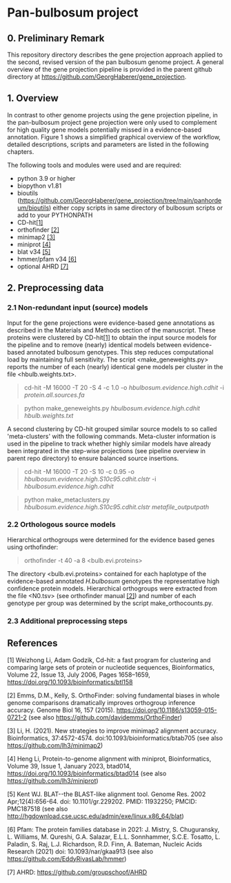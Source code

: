 # Pan-bulbosum project

## 0. Preliminary Remark

  This repository directory describes the gene projection approach applied to the second, revised version of the pan bulbosum genome project. A general overview of the gene projection pipeline is provided in the parent github directory at https://github.com/GeorgHaberer/gene_projection.

## 1. Overview

  In contrast to other genome projects using the gene projection pipeline, in the pan-bulbosum project gene projection were only used to complement for high quality gene models potentially missed in a evidence-based annotation. Figure 1 shows a simplified graphical overview of the workflow, detailed descriptions, scripts and parameters are listed in the following chapters.

The following tools and modules were used and are required:
- python 3.9 or higher
- biopython v1.81
- bioutils (https://github.com/GeorgHaberer/gene_projection/tree/main/panhordeum/bioutils) either copy scripts in same directory of bulbosum scripts or add to your PYTHONPATH
- CD-hit[[1]](#1)
- orthofinder [[2]](#2)
- minimap2 [[3]](#3)
- miniprot [[4]](#4)
- blat v34 [[5]](#5)
- hmmer/pfam v34 [[6]](#6)
- optional AHRD [[7]](#7)


## 2. Preprocessing data

### 2.1 Non-redundant input (source) models

  Input for the gene projections were evidence-based gene annotations as described in the Materials and Methods section of the manuscript. These proteins were clustered by CD-hit[[1]](#1) to obtain the input source models for the pipeline and to remove (nearly) identical models between evidence-based annotated bulbosum genotypes. This step reduces computational load by maintaining full sensitivity. The script <make_geneweights.py> reports the number of each (nearly) identical gene models per cluster in the file <hbulb.weights.txt>.

> cd-hit -M 16000 -T 20 -S 4 -c 1.0 -o _hbulbosum.evidence.high.cdhit_ -i _protein.all.sources.fa_

> python make_geneweights.py _hbulbosum.evidence.high.cdhit_ _hbulb.weights.txt_

  A second clustering by CD-hit grouped similar source models to so called 'meta-clusters' with the following commands. Meta-cluster information is used in the pipeline to track whether highly similar models have already been integrated in the step-wise projections (see pipeline overview in parent repo directory) to ensure balanced source insertions.

> cd-hit -M 16000 -T 20 -S 10 -c 0.95 -o _hbulbosum.evidence.high.S10c95.cdhit.clstr_ -i _hbulbosum.evidence.high.cdhit_

> python make_metaclusters.py _hbulbosum.evidence.high.S10c95.cdhit.clstr_ _metafile_outputpath_
  
### 2.2 Orthologous source models

  Hierarchical orthogroups were determined for the evidence based genes using orthofinder:

> orthofinder -t 40 -a 8 <bulb.evi.proteins>

  The directory <bulb.evi.proteins> contained for each haplotype of the evidence-based annotated _H.bulbosum_ genotypes the representative high confidence protein models. Hierarchical orthogroups were extracted from the file <N0.tsv> (see orthofinder manual [[2]](#2)) and number of each genotype per group was determined by the script make_orthocounts.py.

### 2.3 Additional preprocessing steps







## References

<a id="1">[1]</a> 
Weizhong Li, Adam Godzik, Cd-hit: a fast program for clustering and comparing large sets of protein or nucleotide sequences, Bioinformatics, Volume 22, Issue 13, July 2006, Pages 1658–1659, https://doi.org/10.1093/bioinformatics/btl158

<a id="2">[2]</a>
Emms, D.M., Kelly, S. OrthoFinder: solving fundamental biases in whole genome comparisons dramatically improves orthogroup inference accuracy. Genome Biol 16, 157 (2015). https://doi.org/10.1186/s13059-015-0721-2
(see also https://github.com/davidemms/OrthoFinder)

<a id="3">[3]</a>
Li, H. (2021). New strategies to improve minimap2 alignment accuracy. Bioinformatics, 37:4572-4574. doi:10.1093/bioinformatics/btab705
(see also https://github.com/lh3/minimap2)

<a id="4">[4]</a>
Heng Li, Protein-to-genome alignment with miniprot, Bioinformatics, Volume 39, Issue 1, January 2023, btad014, https://doi.org/10.1093/bioinformatics/btad014
(see also https://github.com/lh3/miniprot)

<a id="5">[5]</a>
Kent WJ. BLAT--the BLAST-like alignment tool. Genome Res. 2002 Apr;12(4):656-64. doi: 10.1101/gr.229202. PMID: 11932250; PMCID: PMC187518
(see also http://hgdownload.cse.ucsc.edu/admin/exe/linux.x86_64/blat)

<a id="6">[6]</a>
Pfam: The protein families database in 2021: J. Mistry, S. Chuguransky, L. Williams, M. Qureshi, G.A. Salazar, E.L.L. Sonnhammer, S.C.E. Tosatto, L. Paladin, S. Raj, L.J. Richardson, R.D. Finn, A. Bateman, Nucleic Acids Research (2021) doi: 10.1093/nar/gkaa913
(see also https://github.com/EddyRivasLab/hmmer)

<a id="7">[7]</a>
AHRD: https://github.com/groupschoof/AHRD




